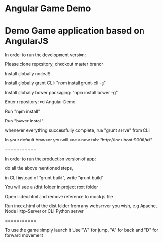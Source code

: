 Angular Game Demo
==========

Demo Game application based on AngularJS
==========

In order to run the development version:

Please clone repository, checkout master branch

Install globally nodeJS.

Install globally grunt CLI: "npm install grunt-cli -g"

Install globally bower packaging: "npm install bower -g"

Enter repository: cd Angular-Demo

Run "npm install"

Run "bower install"

whenever everything successfully complete, run "grunt serve" from CLI

In your default browser you will see a new tab: "http://localhost:9000/#/"

===========

In order to run the production version of app:

do all the above mentioned steps,

in CLI instead of "grunt build", write "grunt build"

You will see a /dist folder in project root folder

Open index.html and remove reference to mock.js file

Run index.html of the dist folder from any webserver you wish, e.g Apache, Node Http-Server or CLI Python server

===========

To use the game simply launch it
Use "W" for jump, "A" for back and "D" for forward movement
